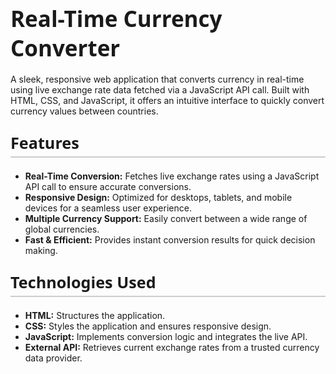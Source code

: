 <h1 style="font-family: 'Segoe UI', sans-serif; font-weight: 700; font-size: 2.5em; margin-bottom: 0.5em;">Real-Time Currency Converter</h1>

<p>A sleek, responsive web application that converts currency in real-time using live exchange rate data fetched via a JavaScript API call. Built with HTML, CSS, and JavaScript, it offers an intuitive interface to quickly convert currency values between countries.</p>

<h2 style="font-family: 'Segoe UI', sans-serif; font-weight: 600; font-size: 1.8em; border-bottom: 2px solid #ccc; padding-bottom: 0.2em; margin-top: 1em;">Features</h2>
<ul>
  <li><strong>Real-Time Conversion:</strong> Fetches live exchange rates using a JavaScript API call to ensure accurate conversions.</li>
  <li><strong>Responsive Design:</strong> Optimized for desktops, tablets, and mobile devices for a seamless user experience.</li>
  <li><strong>Multiple Currency Support:</strong> Easily convert between a wide range of global currencies.</li>
  <li><strong>Fast & Efficient:</strong> Provides instant conversion results for quick decision making.</li>
</ul>

<h2 style="font-family: 'Segoe UI', sans-serif; font-weight: 600; font-size: 1.8em; border-bottom: 2px solid #ccc; padding-bottom: 0.2em; margin-top: 1em;">Technologies Used</h2>
<ul>
  <li><strong>HTML:</strong> Structures the application.</li>
  <li><strong>CSS:</strong> Styles the application and ensures responsive design.</li>
  <li><strong>JavaScript:</strong> Implements conversion logic and integrates the live API.</li>
  <li><strong>External API:</strong> Retrieves current exchange rates from a trusted currency data provider.</li>
</ul>


     

